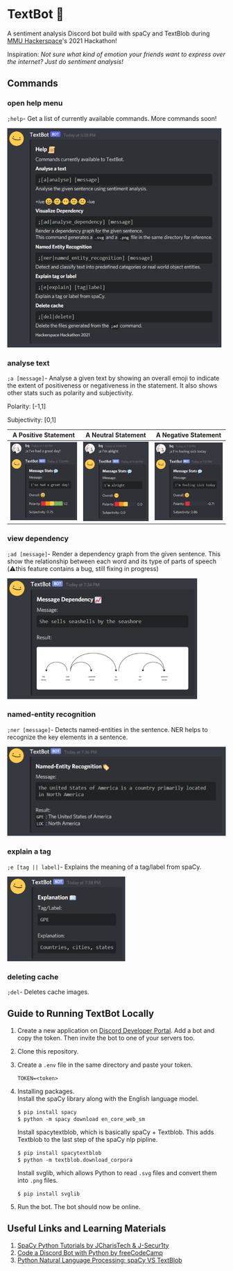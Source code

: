 # TextBot :speech_balloon:
A sentiment analysis Discord bot build with spaCy and TextBlob during [MMU Hackerspace](https://hackerspacemmu.github.io/)'s 2021 Hackathon!  


Inspiration: _Not sure what kind of emotion your friends want to express over the internet? Just do sentiment analysis!_

## Commands

### open help menu

`;help`- Get a list of currently available commands. More commands soon!

<img src="assets/ss-help.PNG" alt="help menu">

### analyse text

`;a [message]`- Analyse a given text by showing an overall emoji to indicate the extent of positiveness or negativeness in the statement. It also shows other stats such as polarity and subjectivity.

Polarity: [-1,1] 

Subjectivity: [0,1]

| A Positive Statement                                     | A Neutral Statement                                       | A Negative Statement                                      |
| -------------------------------------------------------- | --------------------------------------------------------- | --------------------------------------------------------- |
| <img src="assets/ss-a.PNG" alt="a1"> | <img src="assets/ss-a3.PNG" alt="a3"> | <img src="assets/ss-a2.PNG" alt="a2"> |

### view dependency 

`;ad [message]`- Render a dependency graph from the given sentence. This show the relationship between each word and its type of parts of speech (⚠️this feature contains a bug, still fixing in progress)

<img src="assets/ss-ad.PNG" alt="Dependency">

### named-entity recognition

`;ner [message]`- Detects named-entities in the sentence. NER helps to recognize the key elements in a sentence.

<img src="assets/ss-ner.PNG" alt="named entity recognition">

### explain a tag

`;e [tag || label]`- Explains the meaning of a tag/label from spaCy.

<img src="assets/ss-e.PNG" alt="explain a tag">

### deleting cache

`;del`- Deletes cache images.


## Guide to Running TextBot Locally

1. Create a new application on [Discord Developer Portal](https://discord.com/developers/applications). Add a bot and copy the token. Then invite the bot to one of your servers too.

2. Clone this repository.

3. Create a `.env` file in the same directory and paste your token.

   ```
   TOKEN=<token>
   ```

4. Installing packages.  
   Install the spaCy library along with the English language model.

   ```
   $ pip install spacy
   $ python -m spacy download en_core_web_sm
   ```

   Install spacytextblob, which is basically spaCy + Textblob. This adds Textblob to the last step of the spaCy nlp pipline.

   ```
   $ pip install spacytextblob   
   $ python -m textblob.download_corpora
   ```

   Install svglib, which allows Python to read `.svg` files and convert them into `.png` files.

   ```
   $ pip install svglib
   ```

5. Run the bot. The bot should now be online. 

## Useful Links and Learning Materials

1. [SpaCy Python Tutorials by JCharisTech & J-Secur1ty](https://youtube.com/playlist?list=PLJ39kWiJXSiz1LK8d_fyxb7FTn4mBYOsD)
2. [Code a Discord Bot with Python by freeCodeCamp](https://www.youtube.com/watch?v=SPTfmiYiuok)
3. [Python Natural Language Processing: spaCy VS TextBlob](https://python.libhunt.com/compare-spacy-vs-textblob)
